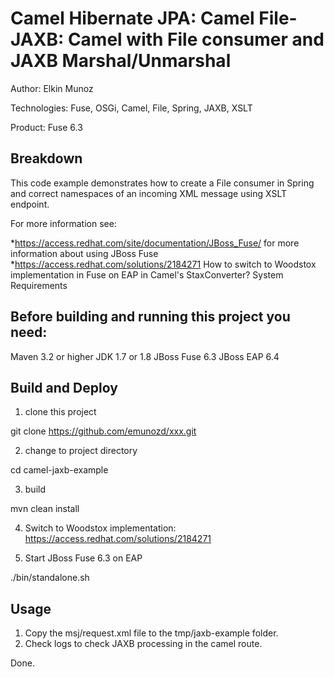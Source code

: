 ﻿Camel Hibernate JPA: Camel File-JAXB: Camel with File consumer and JAXB Marshal/Unmarshal
=====================================================================

Author: Elkin Munoz

Technologies: Fuse, OSGi, Camel, File, Spring, JAXB, XSLT

Product: Fuse 6.3

Breakdown
---------
This code example demonstrates how to create a File consumer in Spring and correct namespaces of an incoming XML message using XSLT endpoint.

For more information see:

*<https://access.redhat.com/site/documentation/JBoss_Fuse/> for more information about using JBoss Fuse
*<https://access.redhat.com/solutions/2184271> How to switch to Woodstox implementation in Fuse on EAP in Camel's StaxConverter?
System Requirements

Before building and running this project you need:
-------------------
Maven 3.2 or higher
JDK 1.7 or 1.8
JBoss Fuse 6.3
JBoss EAP 6.4

Build and Deploy
----------------

1) clone this project

git clone https://github.com/emunozd/xxx.git

2) change to project directory

cd camel-jaxb-example

3) build

mvn clean install

4) Switch to Woodstox implementation: https://access.redhat.com/solutions/2184271

5) Start JBoss Fuse 6.3 on EAP

./bin/standalone.sh

Usage
-----

1) Copy the msj/request.xml file to the tmp/jaxb-example folder.
2) Check logs to check JAXB processing in the camel route.

Done.
